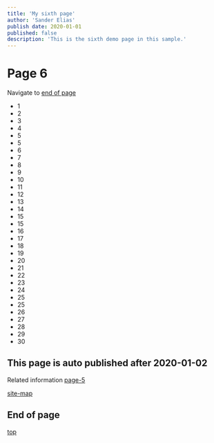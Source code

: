 ```yaml
---
title: 'My sixth page'
author: 'Sander Elias'
publish date: 2020-01-01
published: false
description: 'This is the sixth demo page in this sample.'
---
```


# Page 6

Navigate to [end of page](#end-of-page)

- 1
- 2
- 3
- 4
- 5
- 5
- 6
- 7
- 8
- 9
- 10
- 11
- 12
- 13
- 14
- 15
- 15
- 16
- 17
- 18
- 19
- 20
- 21
- 22
- 23
- 24
- 25
- 25
- 26
- 27
- 28
- 29
- 30

## This page is auto published after 2020-01-02

Related information [page-5](/blog/page-5)

[site-map](/home)

## End of page

[top](#page-6)
